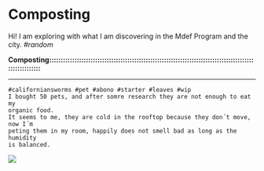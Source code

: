 # Composting

Hi! 
I am exploring with what I am discovering in the Mdef Program and the city.
*#random*


**Composting:::::::::::::::::::::::::::::::::::::::::::::::::::::::::::::::::::::::::::::::::::::::::::::::::::::::**	
*********
	#californiansworms #pet #abono #starter #leaves #wip
	I bought 50 pets, and after somre research they are not enough to eat my
	organic	food. 
	It seems to me, they are cold in the rooftop because they don´t move, now I´m 
	peting them in my room, happily does not smell bad as long as the humidity
	is balanced.
![](../images/explorations/g.gif)

